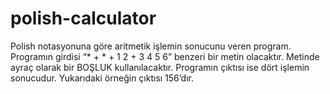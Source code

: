 # polish-calculator
Polish notasyonuna göre aritmetik işlemin sonucunu veren program. Programın girdisi “* + * + 1 2 + 3 4 5 6” benzeri bir metin olacaktır. Metinde ayraç olarak bir BOŞLUK kullanılacaktır. Programın çıktısı ise dört işlemin sonucudur. Yukarıdaki örneğin çıktısı 156’dır. 
